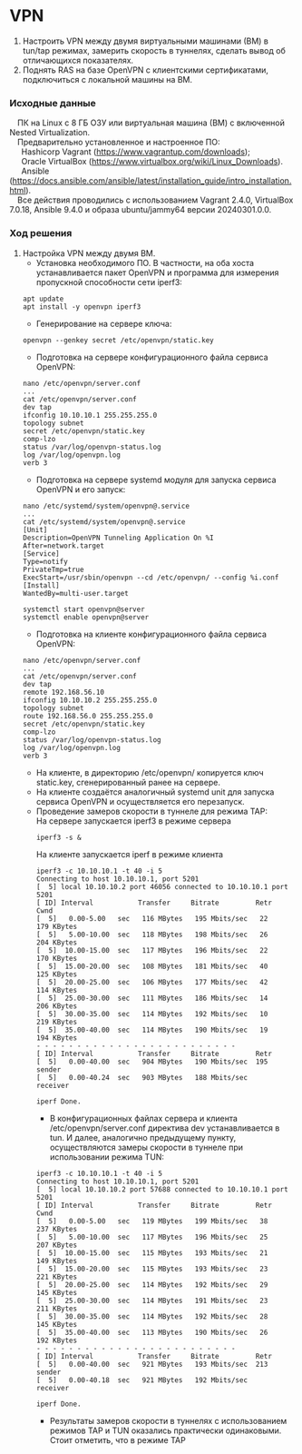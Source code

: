 # VPN
1. Настроить VPN между двумя виртуальными машинами (ВМ) в tun/tap режимах, замерить скорость в туннелях, сделать вывод об отличающихся показателях.
2. Поднять RAS на базе OpenVPN с клиентскими сертификатами, подключиться с локальной машины на ВМ.
### Исходные данные ###
&ensp;&ensp;ПК на Linux c 8 ГБ ОЗУ или виртуальная машина (ВМ) с включенной Nested Virtualization.<br/>
&ensp;&ensp;Предварительно установленное и настроенное ПО:<br/>
&ensp;&ensp;&ensp;Hashicorp Vagrant (https://www.vagrantup.com/downloads);<br/>
&ensp;&ensp;&ensp;Oracle VirtualBox (https://www.virtualbox.org/wiki/Linux_Downloads).<br/>
&ensp;&ensp;&ensp;Ansible (https://docs.ansible.com/ansible/latest/installation_guide/intro_installation.html).<br/>
&ensp;&ensp;Все действия проводились с использованием Vagrant 2.4.0, VirtualBox 7.0.18, Ansible 9.4.0 и образа ubuntu/jammy64 версии 20240301.0.0. <br/>
### Ход решения ###
1. Настройка VPN между двумя ВМ.
   - Установка необходимого ПО. В частности, на оба хоста устанавливается пакет OpenVPN и программа для измерения пропускной способности сети iperf3:
   ```shell
   apt update
   apt install -y openvpn iperf3
   ```
   - Генерирование на сервере ключа:
   ```shell
   openvpn --genkey secret /etc/openvpn/static.key
   ```
   - Подготовка на сервере конфигурационного файла сервиса OpenVPN:
   ```shell
   nano /etc/openvpn/server.conf
   ...
   cat /etc/openvpn/server.conf
   dev tap
   ifconfig 10.10.10.1 255.255.255.0
   topology subnet
   secret /etc/openvpn/static.key
   comp-lzo
   status /var/log/openvpn-status.log
   log /var/log/openvpn.log
   verb 3
   ```
   - Подготовка на сервере systemd модуля для запуска сервиса OpenVPN и его запуск:
   ```shell
   nano /etc/systemd/system/openvpn@.service
   ...
   cat /etc/systemd/system/openvpn@.service
   [Unit]
   Description=OpenVPN Tunneling Application On %I
   After=network.target
   [Service]
   Type=notify
   PrivateTmp=true
   ExecStart=/usr/sbin/openvpn --cd /etc/openvpn/ --config %i.conf
   [Install]
   WantedBy=multi-user.target

   systemctl start openvpn@server
   systemctl enable openvpn@server
   ```
   - Подготовка на клиенте конфигурационного файла сервиса OpenVPN:
   ```shell
   nano /etc/openvpn/server.conf
   ...
   cat /etc/openvpn/server.conf
   dev tap
   remote 192.168.56.10
   ifconfig 10.10.10.2 255.255.255.0
   topology subnet
   route 192.168.56.0 255.255.255.0
   secret /etc/openvpn/static.key 
   comp-lzo
   status /var/log/openvpn-status.log
   log /var/log/openvpn.log
   verb 3
   ```
   - На клиенте, в директорию /etc/openvpn/ копируется ключ static.key, сгенерированный ранее на сервере.
   - На клиенте создаётся аналогичный systemd unit для запуска сервиса OpenVPN и осуществляется его перезапуск.
   - Проведение замеров скорости в туннеле для режима TAP:<br/>
     На сервере запускается iperf3 в режиме сервера
     ```shell
     iperf3 -s &
     ```
     На клиенте запускается iperf в режиме клиента
     ```shell
     iperf3 -c 10.10.10.1 -t 40 -i 5
     Connecting to host 10.10.10.1, port 5201
     [  5] local 10.10.10.2 port 46056 connected to 10.10.10.1 port 5201
     [ ID] Interval           Transfer     Bitrate         Retr  Cwnd
     [  5]   0.00-5.00   sec   116 MBytes   195 Mbits/sec   22    179 KBytes       
     [  5]   5.00-10.00  sec   118 MBytes   198 Mbits/sec   26    204 KBytes       
     [  5]  10.00-15.00  sec   117 MBytes   196 Mbits/sec   22    170 KBytes       
     [  5]  15.00-20.00  sec   108 MBytes   181 Mbits/sec   40    125 KBytes       
     [  5]  20.00-25.00  sec   106 MBytes   177 Mbits/sec   42    114 KBytes       
     [  5]  25.00-30.00  sec   111 MBytes   186 Mbits/sec   14    206 KBytes       
     [  5]  30.00-35.00  sec   114 MBytes   192 Mbits/sec   10    219 KBytes       
     [  5]  35.00-40.00  sec   114 MBytes   190 Mbits/sec   19    194 KBytes       
     - - - - - - - - - - - - - - - - - - - - - - - - -
     [ ID] Interval           Transfer     Bitrate         Retr
     [  5]   0.00-40.00  sec   904 MBytes   190 Mbits/sec  195             sender
     [  5]   0.00-40.24  sec   903 MBytes   188 Mbits/sec                  receiver

     iperf Done.
     ```
     - В конфигурационных файлах сервера и клиента /etc/openvpn/server.conf директива dev устанавливается в tun. И далее, аналогично предыдущему пункту, осуществляются замеры скорости в туннеле при использовании режима TUN:
     ```shell
     iperf3 -c 10.10.10.1 -t 40 -i 5
     Connecting to host 10.10.10.1, port 5201
     [  5] local 10.10.10.2 port 57688 connected to 10.10.10.1 port 5201
     [ ID] Interval           Transfer     Bitrate         Retr  Cwnd
     [  5]   0.00-5.00   sec   119 MBytes   199 Mbits/sec   38    237 KBytes       
     [  5]   5.00-10.00  sec   117 MBytes   196 Mbits/sec   25    207 KBytes       
     [  5]  10.00-15.00  sec   115 MBytes   193 Mbits/sec   21    149 KBytes       
     [  5]  15.00-20.00  sec   115 MBytes   193 Mbits/sec   23    221 KBytes       
     [  5]  20.00-25.00  sec   114 MBytes   192 Mbits/sec   29    145 KBytes       
     [  5]  25.00-30.00  sec   114 MBytes   191 Mbits/sec   23    211 KBytes       
     [  5]  30.00-35.00  sec   114 MBytes   192 Mbits/sec   28    145 KBytes       
     [  5]  35.00-40.00  sec   113 MBytes   190 Mbits/sec   26    192 KBytes       
     - - - - - - - - - - - - - - - - - - - - - - - - -
     [ ID] Interval           Transfer     Bitrate         Retr
     [  5]   0.00-40.00  sec   921 MBytes   193 Mbits/sec  213             sender
     [  5]   0.00-40.18  sec   921 MBytes   192 Mbits/sec                  receiver

     iperf Done.
     ```
     - Результаты замеров скорости в туннелях с использованием режимов TAP и TUN оказались практически одинаковыми. Стоит отметить, что в режиме TAP 
